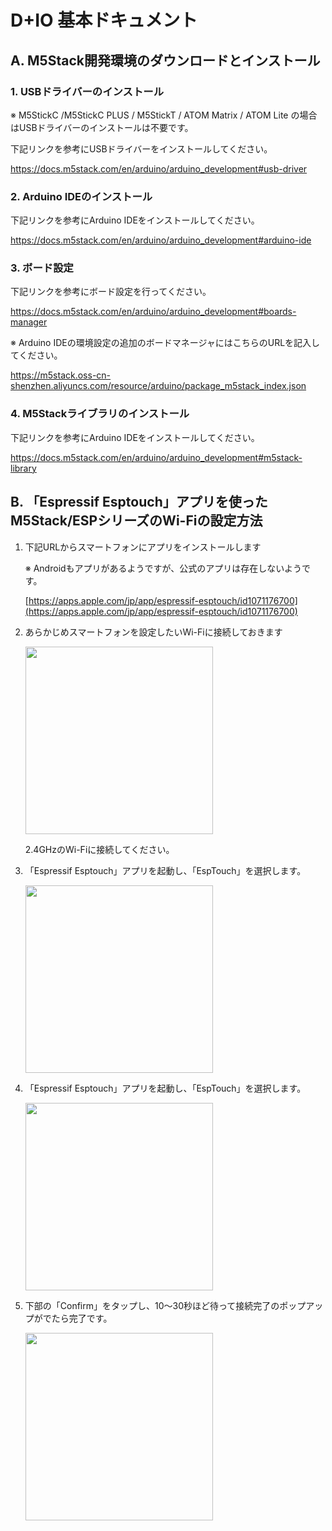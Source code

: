 # D+IO 基本ドキュメント

## A. M5Stack開発環境のダウンロードとインストール

### 1. USBドライバーのインストール

※ M5StickC /M5StickC PLUS / M5StickT / ATOM Matrix / ATOM Lite の場合はUSBドライバーのインストールは不要です。

下記リンクを参考にUSBドライバーをインストールしてください。

https://docs.m5stack.com/en/arduino/arduino_development#usb-driver

### 2. Arduino IDEのインストール

下記リンクを参考にArduino IDEをインストールしてください。

https://docs.m5stack.com/en/arduino/arduino_development#arduino-ide

### 3. ボード設定

下記リンクを参考にボード設定を行ってください。

https://docs.m5stack.com/en/arduino/arduino_development#boards-manager

※ Arduino IDEの環境設定の追加のボードマネージャにはこちらのURLを記入してください。

https://m5stack.oss-cn-shenzhen.aliyuncs.com/resource/arduino/package_m5stack_index.json

### 4. M5Stackライブラリのインストール

下記リンクを参考にArduino IDEをインストールしてください。

https://docs.m5stack.com/en/arduino/arduino_development#m5stack-library

## B. 「Espressif Esptouch」アプリを使ったM5Stack/ESPシリーズのWi-Fiの設定方法

1. 下記URLからスマートフォンにアプリをインストールします

	※ Androidもアプリがあるようですが、公式のアプリは存在しないようです。

	[https://apps.apple.com/jp/app/espressif-esptouch/id1071176700](https://apps.apple.com/jp/app/espressif-esptouch/id1071176700)

1. あらかじめスマートフォンを設定したいWi-Fiに接続しておきます

    <img src="images/connect_wifi_ssid.png" width="300px" />

    2.4GHzのWi-Fiに接続してください。

1. 「Espressif Esptouch」アプリを起動し、「EspTouch」を選択します。

    <img src="images/launch_app.png" width="300px" />

1. 「Espressif Esptouch」アプリを起動し、「EspTouch」を選択します。

    <img src="images/input_password.png" width="300px" />

1. 下部の「Confirm」をタップし、10〜30秒ほど待って接続完了のポップアップがでたら完了です。

    <img src="images/tap_confirm.png" width="300px" />
